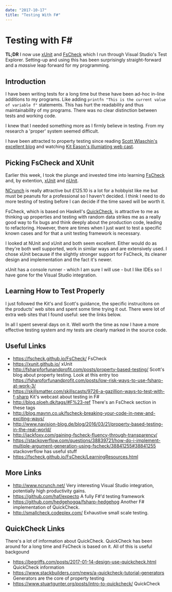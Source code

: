 ```yaml
---
date: "2017-10-17"
title: "Testing With F#"
---
```


# Testing with F\#

**TL;DR** I now use [xUnit](https://xunit.github.io/) and [FsCheck](https://fscheck.github.io/FsCheck/) which I run through Visual Studio's Test Explorer.  Setting-up and using this has been surprisingly straight-forward and a *massive* leap forward for my programming.

## Introduction

I have been writing tests for a long time but these have been ad-hoc in-line additions to my programs.  Like adding `printfn "This is the current value of variable f"` statements.  This  has hurt the readability and thus maintainability of my programs.  There was no clear distinction between tests and working code.  

I knew that I needed something more as I firmly believe in testing.  From my research a 'proper' system seemed difficult.

I have been attracted to property testing since reading [Scott Wlaschin's excellent blog](http://fsharpforfunandprofit.com/posts/property-based-testing/) and watching [Kit Eason's illumiating web cast](https://skillsmatter.com/skillscasts/9726-a-gazillion-ways-to-test-with-f-sharp).  

## Picking FsCheck and XUnit

Earlier this week, I took the plunge and invested time into learning [FsCheck](https://fscheck.github.io/FsCheck/) and, by extention, [xUnit](https://xunit.github.io/) and [nUnit](http://nunit.org/). 

[NCrunch](http://www.ncrunch.net/) is really attractive but £125.10 is a lot for a hobbyist like me but must be peanuts for a professional so I haven't decided.  I think I need to do more testing of testing before I can decide if the time saved will be worth it.

FsCheck, which is based on Haskell's [QuickCheck](https://hackage.haskell.org/package/QuickCheck), is attractive to me as thinking up properties and testing with random data strikes me as a really good way to fix bugs and think deeply about the production code, leading to refactoring.  However, there are times when I just want to test a specific known cases and for that a unit testing framework is necessary.  

I looked at NUnit and xUnit and both seem excellent.  Either would do as they're both well supported, work in similar ways and are extensively used.  I chose xUnit because if the slightly stronger support for FsCheck, its cleaner design and implementation and the fact it's newer.

xUnit has a console runner - which I am sure I will use - but I like IDEs so I have gone for the Visual Studio integration.

## Learning How to Test Properly
I just followed the Kit's and Scott's guidance, the specific instrucitons on the products' web sites and spent some time trying it out.  There were lot of extra web sites that I found useful: see the links below.  

In all I spent several days on it.  Well worth the time as now I have a more effective testing system and my tests are clearly marked in the source code.

## Useful Links
* https://fscheck.github.io/FsCheck/ FsCheck
* https://xunit.github.io/ xUnit
* http://fsharpforfunandprofit.com/posts/property-based-testing/ Scott's blog about property testing.  Look at this entry too https://fsharpforfunandprofit.com/posts/low-risk-ways-to-use-fsharp-at-work-3/ 
* https://skillsmatter.com/skillscasts/9726-a-gazillion-ways-to-test-with-f-sharp Kit's webcast about testing in F#
* http://blog.ploeh.dk/tags/#F%23-ref There's an FsCheck section in these tags
* http://blog.mavnn.co.uk/fscheck-breaking-your-code-in-new-and-exciting-ways/ 
* http://www.navision-blog.de/blog/2016/03/21/property-based-testing-in-the-real-world/ 
* http://jackfoxy.com/gaining-fscheck-fluency-through-transparency/ 
* https://stackoverflow.com/questions/38839721/how-do-i-implement-multiple-argument-generation-using-fscheck/38841255#38841255 stackoverflow has useful stuff
* https://fscheck.github.io/FsCheck/LearningResources.html 

## More Links
* http://www.ncrunch.net/ Very interesting Visual Studio integration, potentially high productivity gains.
* https://github.com/haf/expecto A fully F#'d testing framework
* https://github.com/hedgehogqa/fsharp-hedgehog Another F# implementation of QuickCheck.
* http://smallcheck.codeplex.com/ Exhaustive small scale testing.

## QuickCheck Links
There's a lot of information about QuickCheck.  QuickCheck has been around for a long time and FsCheck is based on it.  All of this is useful backgound
* https://begriffs.com/posts/2017-01-14-design-use-quickcheck.html QuickCheck information
* https://www.stackbuilders.com/news/a-quickcheck-tutorial-generators Generators are the core of property testing
* https://www.stuartgunter.org/posts/intro-to-quickcheck/ QuickCheck
